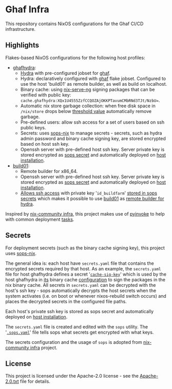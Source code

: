 <!--
SPDX-FileCopyrightText: 2023 Technology Innovation Institute (TII)

SPDX-License-Identifier: Apache-2.0
-->

# Ghaf Infra
This repository contains NixOS configurations for the Ghaf CI/CD infrastructure.

## Highlights
Flakes-based NixOS configurations for the following host profiles:
- [ghafhydra](./hosts/ghafhydra/configuration.nix):
    - [Hydra](https://nixos.wiki/wiki/Hydra) with pre-configured jobset for [ghaf](https://github.com/tiiuae/ghaf).
    - Hydra: declaratively configured with [ghaf](https://github.com/tiiuae/ghaf) flake jobset. Configured to use the host 'build01' as remote builder, as well as build on localhost.
    - Binary cache: using [nix-serve-ng](https://github.com/aristanetworks/nix-serve-ng) signing packages that can be verified with public key: `cache.ghafhydra:XQx1U4555ZzfCCQOZAjOKKPTavumCMbRNd3TJt/NzbU=`.
    - Automatic nix store garbage collection: when free disk space in `/nix/store` drops below [threshold value](https://github.com/tiiuae/ghaf-infra/blob/61f6765dcead5fef08ad21b793ccdec79315feae/hosts/common.nix#L46) automatically remove garbage.
    - Pre-defined users: allow ssh access for a set of users based on ssh public keys.
    - Secrets: uses [sops-nix](https://github.com/Mic92/sops-nix) to manage secrets - secrets, such as hydra admin password and binary cache signing key, are stored encrypted based on host ssh key.
    - Openssh server with pre-defined host ssh key. Server private key is stored encrypted as [sops secret](https://github.com/tiiuae/ghaf-infra/blob/61f6765dcead5fef08ad21b793ccdec79315feae/hosts/ghafhydra/secrets.yaml#L5) and automatically deployed on [host installation](https://github.com/tiiuae/ghaf-infra/blob/61f6765dcead5fef08ad21b793ccdec79315feae/tasks.py#L220).
- [build01](./hosts/build01/configuration.nix):
    - Remote builder for x86_64.
    - Openssh server with pre-defined host ssh key. Server private key is stored encrypted as [sops secret](https://github.com/tiiuae/ghaf-infra/blob/61f6765dcead5fef08ad21b793ccdec79315feae/hosts/build01/secrets.yaml#L1) and automatically deployed on [host installation](https://github.com/tiiuae/ghaf-infra/blob/61f6765dcead5fef08ad21b793ccdec79315feae/tasks.py#L220).
    - [Allows ssh access](https://github.com/tiiuae/ghaf-infra/blob/61f6765dcead5fef08ad21b793ccdec79315feae/hosts/build01/configuration.nix#L16) with private key '`id_buildfarm`' [stored in sops secrets](https://github.com/tiiuae/ghaf-infra/blob/61f6765dcead5fef08ad21b793ccdec79315feae/hosts/ghafhydra/secrets.yaml#L3) which makes it possible to use [build01](./hosts/build01/configuration.nix) as [remote builder for hydra](https://github.com/tiiuae/ghaf-infra/blob/61f6765dcead5fef08ad21b793ccdec79315feae/services/hydra/hydra.nix#L51).

Inspired by [nix-community infra](https://github.com/nix-community/infra), this project makes use of [pyinvoke](https://www.pyinvoke.org/) to help with common deployment [tasks](./tasks.py).

## Secrets
For deployment secrets (such as the binary cache signing key), this project uses [sops-nix](https://github.com/Mic92/sops-nix).

The general idea is: each host have `secrets.yaml` file that contains the encrypted secrets required by that host. As an example, the `secrets.yaml` file for host ghafhydra defines a secret '[`cache-sig-key`](./hosts/ghafhydra/secrets.yaml)' which is used by the host ghafhydra in [its](./hosts/ghafhydra/configuration.nix) binary cache [configuration](./modules/binarycache/binary-cache.nix) to sign the packages in the nix binary cache. All secrets in `secrets.yaml` can be decrypted with the host's ssh key - sops automatically decrypts the host secrets when the system activates (i.e. on boot or whenever nixos-rebuild switch occurs) and places the decrypted secrets in the configured file paths.

Each host's private ssh key is stored as sops secret and automatically deployed on [host installation](https://github.com/tiiuae/ghaf-infra/blob/61f6765dcead5fef08ad21b793ccdec79315feae/tasks.py#L220). 

The `secrets.yaml` file is created and edited with the `sops` utility. The '[`.sops.yaml`](.sops.yaml)' file tells sops what secrets get encrypted with what keys.

The secrets configuration and the usage of `sops` is adopted from [nix-community infra](https://github.com/nix-community/infra) project.

## License
This project is licensed under the Apache-2.0 license - see the [Apache-2.0.txt](LICENSES/Apache-2.0.txt) file for details.
